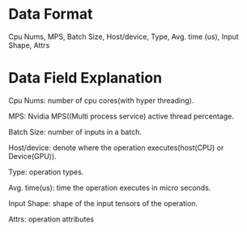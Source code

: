 # Data Format
Cpu Nums, MPS, Batch Size, Host/device, Type, Avg. time (us), Input Shape, Attrs
# Data Field Explanation
Cpu Nums: number of cpu cores(with hyper threading).


MPS: Nvidia MPS((Multi process service) active thread percentage.


Batch Size: number of inputs in a batch.


Host/device: denote where the operation executes(host(CPU) or Device(GPU)).

Type: operation types.


Avg. time(us): time the operation executes in micro seconds.


Input Shape: shape of the input tensors of the operation.

Attrs: operation attributes
